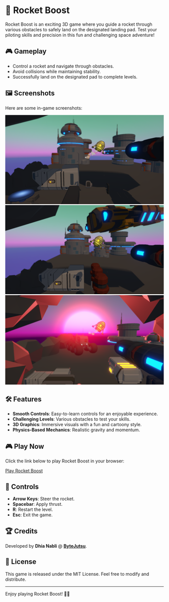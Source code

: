 # 🚀 Rocket Boost

Rocket Boost is an exciting 3D game where you guide a rocket through various obstacles to safely land on the designated landing pad. Test your piloting skills and precision in this fun and challenging space adventure!

## 🎮 Gameplay
- Control a rocket and navigate through obstacles.
- Avoid collisions while maintaining stability.
- Successfully land on the designated pad to complete levels.

## 🖼️ Screenshots
Here are some in-game screenshots:

![Screenshot 1](screenshot_0.png)
![Screenshot 2](screenshot_1.png)
![Screenshot 3](screenshot_2.png)

## 🛠️ Features
- **Smooth Controls**: Easy-to-learn controls for an enjoyable experience.
- **Challenging Levels**: Various obstacles to test your skills.
- **3D Graphics**: Immersive visuals with a fun and cartoony style.
- **Physics-Based Mechanics**: Realistic gravity and momentum.

## 🎮 Play Now
Click the link below to play Rocket Boost in your browser:

[Play Rocket Boost](https://bytejutsu.github.io/rocket_boost/)

## 🎯 Controls
- **Arrow Keys**: Steer the rocket.
- **Spacebar**: Apply thrust.
- **R**: Restart the level.
- **Esc**: Exit the game.

## 🏆 Credits
Developed by **Dhia Nabli** @ [**ByteJutsu**](https://www.bytejutsu.com/).

## 📌 License
This game is released under the MIT License. Feel free to modify and distribute.

---
Enjoy playing Rocket Boost! 🚀✨

